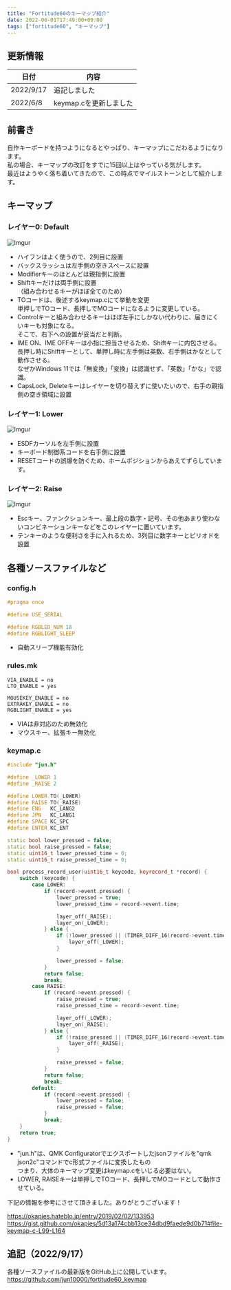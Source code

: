 ```yaml
---
title: "Fortitude60のキーマップ紹介"
date: 2022-06-01T17:49:00+09:00
tags: ["fortitude60", "キーマップ"]
---
```

## 更新情報

|日付|内容|
|---|----|
|2022/9/17|追記しました|
|2022/6/8|keymap.cを更新しました|

## 前書き

自作キーボードを持つようになるとやっぱり、キーマップにこだわるようになります。  
私の場合、キーマップの改訂をすでに15回以上はやっている気がします。  
最近はようやく落ち着いてきたので、この時点でマイルストーンとして紹介します。

## キーマップ

### レイヤー0: Default

![Imgur](https://i.imgur.com/nswpUqw.png)

- ハイフンはよく使うので、2列目に設置
- バックスラッシュは左手側の空きスペースに設置
- Modifierキーのほとんどは親指側に設置
- Shiftキーだけは両手側に設置  
（組み合わせるキーがほぼ全てのため）
- TOコードは、後述するkeymap.cにて挙動を変更  
単押しでTOコード、長押しでMOコードになるように変更している。
- Controlキーと組み合わせるキーはほぼ左手にしかない代わりに、届きにくいキーも対象になる。  
そこで、右下への設置が妥当だと判断。
- IME ON、IME OFFキーは小指に担当させるため、Shiftキーに内包させる。  
長押し時にShiftキーとして、単押し時に左手側は英数、右手側はかなとして動作させる。  
なぜかWindows 11では「無変換」「変換」は認識せず、「英数」「かな」で認識。
- CapsLock, Deleteキーはレイヤーを切り替えずに使いたいので、右手の親指側の空き領域に設置

### レイヤー1: Lower

![Imgur](https://i.imgur.com/kbmO20j.png)

- ESDFカーソルを左手側に設置
- キーボード制御系コードを右手側に設置
- RESETコードの誤爆を防ぐため、ホームポジションからあえてずらしています。

### レイヤー2: Raise

![Imgur](https://i.imgur.com/uYgYn7a.png)

- Escキー、ファンクションキー、最上段の数字・記号、その他あまり使わないコンビネーションキーなどをこのレイヤーに置いています。
- テンキーのような便利さを手に入れるため、3列目に数字キーとピリオドを設置

## 各種ソースファイルなど

### config.h

```cpp
#pragma once

#define USE_SERIAL

#define RGBLED_NUM 18
#define RGBLIGHT_SLEEP
```

- 自動スリープ機能有効化

### rules.mk

```
VIA_ENABLE = no
LTO_ENABLE = yes

MOUSEKEY_ENABLE = no
EXTRAKEY_ENABLE = no
RGBLIGHT_ENABLE = yes
```

- VIAは非対応のため無効化
- マウスキー、拡張キー無効化

### keymap.c

```cpp
#include "jun.h"

#define _LOWER 1
#define _RAISE 2

#define LOWER TO(_LOWER)
#define RAISE TO(_RAISE)
#define ENG   KC_LANG2
#define JPN   KC_LANG1
#define SPACE KC_SPC
#define ENTER KC_ENT

static bool lower_pressed = false;
static bool raise_pressed = false;
static uint16_t lower_pressed_time = 0;
static uint16_t raise_pressed_time = 0;

bool process_record_user(uint16_t keycode, keyrecord_t *record) {
	switch (keycode) {
		case LOWER:
			if (record->event.pressed) {
				lower_pressed = true;
				lower_pressed_time = record->event.time;

				layer_off(_RAISE);
				layer_on(_LOWER);
			} else {
				if (!lower_pressed || (TIMER_DIFF_16(record->event.time, lower_pressed_time) >= TAPPING_TERM)) {
					layer_off(_LOWER);
				}

				lower_pressed = false;
			}
			return false;
			break;
		case RAISE:
			if (record->event.pressed) {
				raise_pressed = true;
				raise_pressed_time = record->event.time;

				layer_off(_LOWER);
				layer_on(_RAISE);
			} else {
				if (!raise_pressed || (TIMER_DIFF_16(record->event.time, raise_pressed_time) >= TAPPING_TERM)) {
				    layer_off(_RAISE);
				}

				raise_pressed = false;
			}
			return false;
			break;
		default:
			if (record->event.pressed) {
				lower_pressed = false;
				raise_pressed = false;
			}
			break;
	}
	return true;
}
```

- "jun.h"は、QMK Configuratorでエクスポートしたjsonファイルを"qmk json2c"コマンドでc形式ファイルに変換したもの  
つまり、大体のキーマップ変更はkeymap.cをいじる必要はない。
- LOWER, RAISEキーは単押しでTOコード、長押しでMOコードとして動作させている。

下記の情報を参考にさせて頂きました。ありがとうございます！

https://okapies.hateblo.jp/entry/2019/02/02/133953  
https://gist.github.com/okapies/5d13a174cbb13ce34dbd9faede9d0b71#file-keymap-c-L99-L164

## 追記（2022/9/17）

各種ソースファイルの最新版をGitHub上に公開しています。  
https://github.com/jun10000/fortitude60_keymap

